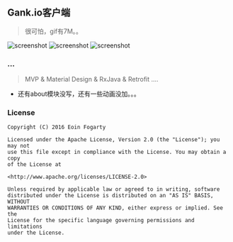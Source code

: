## Gank.io客户端

> 很可怕，gif有7M。。


![screenshot](https://github.com/xblydxj/xblydxj/tree/master/screenshot/meizhi.jpg)
![screenshot](https://github.com/xblydxj/xblydxj/tree/master/screenshot/web.jpg)
![screenshot](https://github.com/xblydxj/xblydxj/tree/master/screenshot/android.jpg)

### ...

> MVP & Material Design & RxJava & Retrofit ....

- 还有about模块没写，还有一些动画没加。。。

### License

    Copyright (C) 2016 Eoin Fogarty

    Licensed under the Apache License, Version 2.0 (the "License"); you may not
    use this file except in compliance with the License. You may obtain a copy 
    of the License at

    <http://www.apache.org/licenses/LICENSE-2.0>

    Unless required by applicable law or agreed to in writing, software
    distributed under the License is distributed on an "AS IS" BASIS, WITHOUT
    WARRANTIES OR CONDITIONS OF ANY KIND, either express or implied. See the
    License for the specific language governing permissions and limitations
    under the License.
